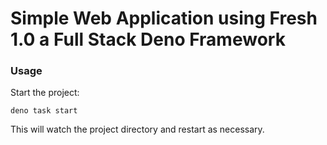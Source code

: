 # Simple Web Application using Fresh 1.0 a Full Stack Deno Framework

### Usage

Start the project:

```
deno task start
```

This will watch the project directory and restart as necessary.
